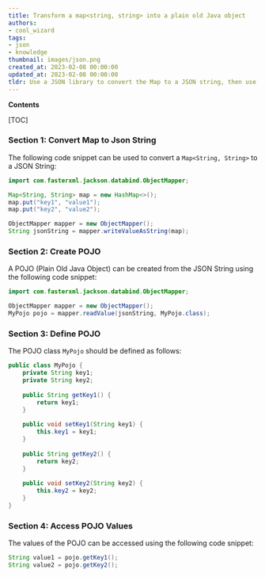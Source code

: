 ```yaml
---
title: Transform a map<string, string> into a plain old Java object
authors:
- cool_wizard
tags:
- json
- knowledge
thumbnail: images/json.png
created_at: 2023-02-08 00:00:00
updated_at: 2023-02-08 00:00:00
tldr: Use a JSON library to convert the Map to a JSON string, then use a JSON parser to convert the JSON string to a POJO.
---
```


**Contents**

[TOC]

### Section 1: Convert Map to Json String

The following code snippet can be used to convert a `Map<String, String>` to a JSON String:

```java
import com.fasterxml.jackson.databind.ObjectMapper;

Map<String, String> map = new HashMap<>();
map.put("key1", "value1");
map.put("key2", "value2");

ObjectMapper mapper = new ObjectMapper();
String jsonString = mapper.writeValueAsString(map);
```

### Section 2: Create POJO

A POJO (Plain Old Java Object) can be created from the JSON String using the following code snippet:

```java
import com.fasterxml.jackson.databind.ObjectMapper;

ObjectMapper mapper = new ObjectMapper();
MyPojo pojo = mapper.readValue(jsonString, MyPojo.class);
```

### Section 3: Define POJO

The POJO class `MyPojo` should be defined as follows:

```java
public class MyPojo {
    private String key1;
    private String key2;
    
    public String getKey1() {
        return key1;
    }
    
    public void setKey1(String key1) {
        this.key1 = key1;
    }
    
    public String getKey2() {
        return key2;
    }
    
    public void setKey2(String key2) {
        this.key2 = key2;
    }
}
```

### Section 4: Access POJO Values

The values of the POJO can be accessed using the following code snippet:

```java
String value1 = pojo.getKey1();
String value2 = pojo.getKey2();
```
